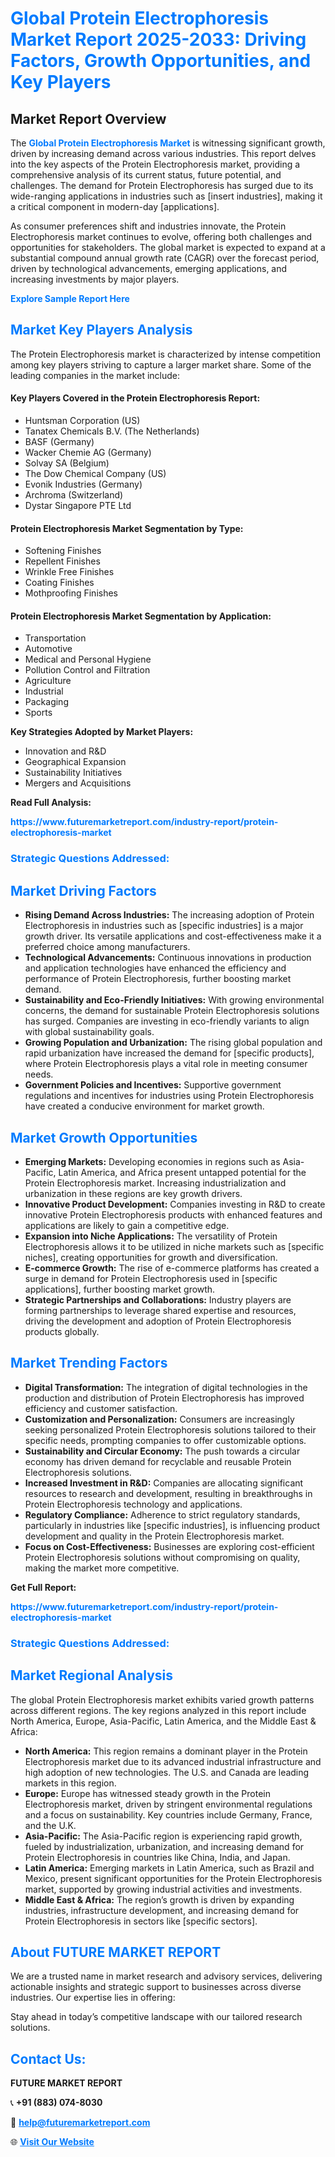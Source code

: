 <h1 style="color: #007BFF;">Global Protein Electrophoresis Market Report 2025-2033: Driving Factors, Growth Opportunities, and Key Players</h1>

<section id="overview">
<h2>Market Report Overview</h2>
<p>The <a href="https://www.futuremarketreport.com/industry-report/protein-electrophoresis-market" style="color: #007BFF; text-decoration: none;"><strong>Global Protein Electrophoresis Market</strong></a> is witnessing significant growth, driven by increasing demand across various industries. This report delves into the key aspects of the Protein Electrophoresis market, providing a comprehensive analysis of its current status, future potential, and challenges. The demand for Protein Electrophoresis has surged due to its wide-ranging applications in industries such as [insert industries], making it a critical component in modern-day [applications].</p>
<p>As consumer preferences shift and industries innovate, the Protein Electrophoresis market continues to evolve, offering both challenges and opportunities for stakeholders. The global market is expected to expand at a substantial compound annual growth rate (CAGR) over the forecast period, driven by technological advancements, emerging applications, and increasing investments by major players.</p>
</section>

<section id="overview">
<p><a href="https://www.futuremarketreport.com/request-sample/reportId=82628" style="color: #007BFF; text-decoration: none;"><strong>Explore Sample Report Here</strong></a></p>
</section>

<section id="key-players">
<h2 style="color: #007BFF;">Market Key Players Analysis</h2>
<p>The Protein Electrophoresis market is characterized by intense competition among key players striving to capture a larger market share. Some of the leading companies in the market include:</p>
<h4>Key Players Covered in the Protein Electrophoresis Report:</h4>
<ul><li>Huntsman Corporation (US)</li><li>Tanatex Chemicals B.V. (The Netherlands)</li><li>BASF (Germany)</li><li>Wacker Chemie AG (Germany)</li><li>Solvay SA (Belgium)</li><li>The Dow Chemical Company (US)</li><li>Evonik Industries (Germany)</li><li>Archroma (Switzerland)</li><li>Dystar Singapore PTE Ltd</li></ul>
<h4>Protein Electrophoresis Market Segmentation by Type:</h4>
<ul><li>Softening Finishes</li><li>Repellent Finishes</li><li>Wrinkle Free Finishes</li><li>Coating Finishes</li><li>Mothproofing Finishes</li></ul>

<h4>Protein Electrophoresis Market Segmentation by Application:</h4>
<ul><li>Transportation</li><li>Automotive</li><li>Medical and Personal Hygiene</li><li>Pollution Control and Filtration</li><li>Agriculture</li><li>Industrial</li><li>Packaging</li><li>Sports</li></ul>
<p><strong>Key Strategies Adopted by Market Players:</strong></p>
<ul>
<li>Innovation and R&D</li>
<li>Geographical Expansion</li>
<li>Sustainability Initiatives</li>
<li>Mergers and Acquisitions</li>
</ul>
</section>

<section>
<p><strong>Read Full Analysis: </strong></p><a href="https://www.futuremarketreport.com/industry-report/protein-electrophoresis-market" style="color: #007BFF; text-decoration: none;"><strong>https://www.futuremarketreport.com/industry-report/protein-electrophoresis-market</strong></a>
<h3 style="color: #007BFF;">Strategic Questions Addressed:</h3>
</section>

<section id="driving-factors">
<h2 style="color: #007BFF;">Market Driving Factors</h2>
<ul>
<li><strong>Rising Demand Across Industries:</strong> The increasing adoption of Protein Electrophoresis in industries such as [specific industries] is a major growth driver. Its versatile applications and cost-effectiveness make it a preferred choice among manufacturers.</li>
<li><strong>Technological Advancements:</strong> Continuous innovations in production and application technologies have enhanced the efficiency and performance of Protein Electrophoresis, further boosting market demand.</li>
<li><strong>Sustainability and Eco-Friendly Initiatives:</strong> With growing environmental concerns, the demand for sustainable Protein Electrophoresis solutions has surged. Companies are investing in eco-friendly variants to align with global sustainability goals.</li>
<li><strong>Growing Population and Urbanization:</strong> The rising global population and rapid urbanization have increased the demand for [specific products], where Protein Electrophoresis plays a vital role in meeting consumer needs.</li>
<li><strong>Government Policies and Incentives:</strong> Supportive government regulations and incentives for industries using Protein Electrophoresis have created a conducive environment for market growth.</li>
</ul>
</section>

<section id="growth-opportunities">
<h2 style="color: #007BFF;">Market Growth Opportunities</h2>
<ul>
<li><strong>Emerging Markets:</strong> Developing economies in regions such as Asia-Pacific, Latin America, and Africa present untapped potential for the Protein Electrophoresis market. Increasing industrialization and urbanization in these regions are key growth drivers.</li>
<li><strong>Innovative Product Development:</strong> Companies investing in R&D to create innovative Protein Electrophoresis products with enhanced features and applications are likely to gain a competitive edge.</li>
<li><strong>Expansion into Niche Applications:</strong> The versatility of Protein Electrophoresis allows it to be utilized in niche markets such as [specific niches], creating opportunities for growth and diversification.</li>
<li><strong>E-commerce Growth:</strong> The rise of e-commerce platforms has created a surge in demand for Protein Electrophoresis used in [specific applications], further boosting market growth.</li>
<li><strong>Strategic Partnerships and Collaborations:</strong> Industry players are forming partnerships to leverage shared expertise and resources, driving the development and adoption of Protein Electrophoresis products globally.</li>
</ul>
</section>

<section id="trending-factors">
<h2 style="color: #007BFF;">Market Trending Factors</h2>
<ul>
<li><strong>Digital Transformation:</strong> The integration of digital technologies in the production and distribution of Protein Electrophoresis has improved efficiency and customer satisfaction.</li>
<li><strong>Customization and Personalization:</strong> Consumers are increasingly seeking personalized Protein Electrophoresis solutions tailored to their specific needs, prompting companies to offer customizable options.</li>
<li><strong>Sustainability and Circular Economy:</strong> The push towards a circular economy has driven demand for recyclable and reusable Protein Electrophoresis solutions.</li>
<li><strong>Increased Investment in R&D:</strong> Companies are allocating significant resources to research and development, resulting in breakthroughs in Protein Electrophoresis technology and applications.</li>
<li><strong>Regulatory Compliance:</strong> Adherence to strict regulatory standards, particularly in industries like [specific industries], is influencing product development and quality in the Protein Electrophoresis market.</li>
<li><strong>Focus on Cost-Effectiveness:</strong> Businesses are exploring cost-efficient Protein Electrophoresis solutions without compromising on quality, making the market more competitive.</li>
</ul>
</section>

<section>
<p><strong>Get Full Report: </strong></p><a href="https://www.futuremarketreport.com/industry-report/protein-electrophoresis-market" style="color: #007BFF; text-decoration: none;"><strong>https://www.futuremarketreport.com/industry-report/protein-electrophoresis-market</strong></a>
<h3 style="color: #007BFF;">Strategic Questions Addressed:</h3>
</section>


<section id="regional-analysis">
<h2 style="color: #007BFF;">Market Regional Analysis</h2>
<p>The global Protein Electrophoresis market exhibits varied growth patterns across different regions. The key regions analyzed in this report include North America, Europe, Asia-Pacific, Latin America, and the Middle East & Africa:</p>
<ul>
<li><strong>North America:</strong> This region remains a dominant player in the Protein Electrophoresis market due to its advanced industrial infrastructure and high adoption of new technologies. The U.S. and Canada are leading markets in this region.</li>
<li><strong>Europe:</strong> Europe has witnessed steady growth in the Protein Electrophoresis market, driven by stringent environmental regulations and a focus on sustainability. Key countries include Germany, France, and the U.K.</li>
<li><strong>Asia-Pacific:</strong> The Asia-Pacific region is experiencing rapid growth, fueled by industrialization, urbanization, and increasing demand for Protein Electrophoresis in countries like China, India, and Japan.</li>
<li><strong>Latin America:</strong> Emerging markets in Latin America, such as Brazil and Mexico, present significant opportunities for the Protein Electrophoresis market, supported by growing industrial activities and investments.</li>
<li><strong>Middle East & Africa:</strong> The region’s growth is driven by expanding industries, infrastructure development, and increasing demand for Protein Electrophoresis in sectors like [specific sectors].</li>
</ul>
</section>

<footer>
<h2 style="color: #007BFF;">About FUTURE MARKET REPORT</h2>
<p>We are a trusted name in market research and advisory services, delivering actionable insights and strategic support to businesses across diverse industries. Our expertise lies in offering:</p>

<p>Stay ahead in today’s competitive landscape with our tailored research solutions.</p>

<h2 style="color: #007BFF;">Contact Us:</h2>
<p><strong>FUTURE MARKET REPORT</strong></p>
<p>📞 <strong>+91 (883) 074-8030</strong></p>
<p>📧 <strong><a href="mailto:help@futuremarketreport.com" style="color: #007BFF;">help@futuremarketreport.com</a></strong></p>
<p>🌐 <strong><a href="https://www.futuremarketreport.com/" style="color: #007BFF;">Visit Our Website</a></strong></p>
</footer>